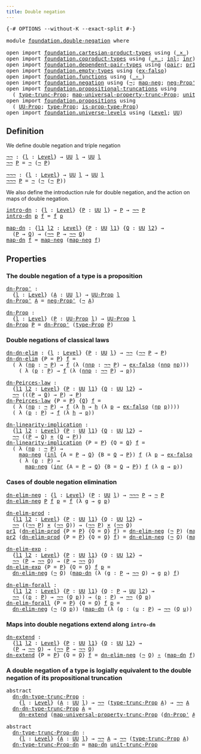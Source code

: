 ```yaml
---
title: Double negation
---
```


<pre class="Agda"><a id="41" class="Symbol">{-#</a> <a id="45" class="Keyword">OPTIONS</a> <a id="53" class="Pragma">--without-K</a> <a id="65" class="Pragma">--exact-split</a> <a id="79" class="Symbol">#-}</a>

<a id="84" class="Keyword">module</a> <a id="91" href="foundation.double-negation.html" class="Module">foundation.double-negation</a> <a id="118" class="Keyword">where</a>

<a id="125" class="Keyword">open</a> <a id="130" class="Keyword">import</a> <a id="137" href="foundation.cartesian-product-types.html" class="Module">foundation.cartesian-product-types</a> <a id="172" class="Keyword">using</a> <a id="178" class="Symbol">(</a><a id="179" href="foundation-core.cartesian-product-types.html#590" class="Function Operator">_×_</a><a id="182" class="Symbol">)</a>
<a id="184" class="Keyword">open</a> <a id="189" class="Keyword">import</a> <a id="196" href="foundation.coproduct-types.html" class="Module">foundation.coproduct-types</a> <a id="223" class="Keyword">using</a> <a id="229" class="Symbol">(</a><a id="230" href="foundation.coproduct-types.html#1182" class="Datatype Operator">_+_</a><a id="233" class="Symbol">;</a> <a id="235" href="foundation.coproduct-types.html#1250" class="InductiveConstructor">inl</a><a id="238" class="Symbol">;</a> <a id="240" href="foundation.coproduct-types.html#1268" class="InductiveConstructor">inr</a><a id="243" class="Symbol">)</a>
<a id="245" class="Keyword">open</a> <a id="250" class="Keyword">import</a> <a id="257" href="foundation.dependent-pair-types.html" class="Module">foundation.dependent-pair-types</a> <a id="289" class="Keyword">using</a> <a id="295" class="Symbol">(</a><a id="296" href="foundation-core.dependent-pair-types.html#588" class="InductiveConstructor">pair</a><a id="300" class="Symbol">;</a> <a id="302" href="foundation-core.dependent-pair-types.html#605" class="Field">pr1</a><a id="305" class="Symbol">;</a> <a id="307" href="foundation-core.dependent-pair-types.html#617" class="Field">pr2</a><a id="310" class="Symbol">)</a>
<a id="312" class="Keyword">open</a> <a id="317" class="Keyword">import</a> <a id="324" href="foundation.empty-types.html" class="Module">foundation.empty-types</a> <a id="347" class="Keyword">using</a> <a id="353" class="Symbol">(</a><a id="354" href="foundation-core.empty-types.html#1160" class="Function">ex-falso</a><a id="362" class="Symbol">)</a>
<a id="364" class="Keyword">open</a> <a id="369" class="Keyword">import</a> <a id="376" href="foundation.functions.html" class="Module">foundation.functions</a> <a id="397" class="Keyword">using</a> <a id="403" class="Symbol">(</a><a id="404" href="foundation-core.functions.html#420" class="Function Operator">_∘_</a><a id="407" class="Symbol">)</a>
<a id="409" class="Keyword">open</a> <a id="414" class="Keyword">import</a> <a id="421" href="foundation.negation.html" class="Module">foundation.negation</a> <a id="441" class="Keyword">using</a> <a id="447" class="Symbol">(</a><a id="448" href="foundation-core.negation.html#465" class="Function">¬</a><a id="449" class="Symbol">;</a> <a id="451" href="foundation-core.negation.html#512" class="Function">map-neg</a><a id="458" class="Symbol">;</a> <a id="460" href="foundation.negation.html#1067" class="Function">neg-Prop&#39;</a><a id="469" class="Symbol">)</a>
<a id="471" class="Keyword">open</a> <a id="476" class="Keyword">import</a> <a id="483" href="foundation.propositional-truncations.html" class="Module">foundation.propositional-truncations</a> <a id="520" class="Keyword">using</a>
  <a id="528" class="Symbol">(</a> <a id="530" href="foundation.propositional-truncations.html#2048" class="Function">type-trunc-Prop</a><a id="545" class="Symbol">;</a> <a id="547" href="foundation.propositional-truncations.html#5252" class="Function">map-universal-property-trunc-Prop</a><a id="580" class="Symbol">;</a> <a id="582" href="foundation.propositional-truncations.html#2132" class="Function">unit-trunc-Prop</a><a id="597" class="Symbol">)</a>
<a id="599" class="Keyword">open</a> <a id="604" class="Keyword">import</a> <a id="611" href="foundation.propositions.html" class="Module">foundation.propositions</a> <a id="635" class="Keyword">using</a>
  <a id="643" class="Symbol">(</a> <a id="645" href="foundation-core.propositions.html#1393" class="Function">UU-Prop</a><a id="652" class="Symbol">;</a> <a id="654" href="foundation-core.propositions.html#1495" class="Function">type-Prop</a><a id="663" class="Symbol">;</a> <a id="665" href="foundation-core.propositions.html#1562" class="Function">is-prop-type-Prop</a><a id="682" class="Symbol">)</a>
<a id="684" class="Keyword">open</a> <a id="689" class="Keyword">import</a> <a id="696" href="foundation.universe-levels.html" class="Module">foundation.universe-levels</a> <a id="723" class="Keyword">using</a> <a id="729" class="Symbol">(</a><a id="730" href="Agda.Primitive.html#597" class="Postulate">Level</a><a id="735" class="Symbol">;</a> <a id="737" href="foundation-core.universe-levels.html#235" class="Primitive">UU</a><a id="739" class="Symbol">)</a>
</pre>
## Definition

We define double negation and triple negation

<pre class="Agda"><a id="¬¬"></a><a id="816" href="foundation.double-negation.html#816" class="Function">¬¬</a> <a id="819" class="Symbol">:</a> <a id="821" class="Symbol">{</a><a id="822" href="foundation.double-negation.html#822" class="Bound">l</a> <a id="824" class="Symbol">:</a> <a id="826" href="Agda.Primitive.html#597" class="Postulate">Level</a><a id="831" class="Symbol">}</a> <a id="833" class="Symbol">→</a> <a id="835" href="foundation-core.universe-levels.html#235" class="Primitive">UU</a> <a id="838" href="foundation.double-negation.html#822" class="Bound">l</a> <a id="840" class="Symbol">→</a> <a id="842" href="foundation-core.universe-levels.html#235" class="Primitive">UU</a> <a id="845" href="foundation.double-negation.html#822" class="Bound">l</a>
<a id="847" href="foundation.double-negation.html#816" class="Function">¬¬</a> <a id="850" href="foundation.double-negation.html#850" class="Bound">P</a> <a id="852" class="Symbol">=</a> <a id="854" href="foundation-core.negation.html#465" class="Function">¬</a> <a id="856" class="Symbol">(</a><a id="857" href="foundation-core.negation.html#465" class="Function">¬</a> <a id="859" href="foundation.double-negation.html#850" class="Bound">P</a><a id="860" class="Symbol">)</a>

<a id="¬¬¬"></a><a id="863" href="foundation.double-negation.html#863" class="Function">¬¬¬</a> <a id="867" class="Symbol">:</a> <a id="869" class="Symbol">{</a><a id="870" href="foundation.double-negation.html#870" class="Bound">l</a> <a id="872" class="Symbol">:</a> <a id="874" href="Agda.Primitive.html#597" class="Postulate">Level</a><a id="879" class="Symbol">}</a> <a id="881" class="Symbol">→</a> <a id="883" href="foundation-core.universe-levels.html#235" class="Primitive">UU</a> <a id="886" href="foundation.double-negation.html#870" class="Bound">l</a> <a id="888" class="Symbol">→</a> <a id="890" href="foundation-core.universe-levels.html#235" class="Primitive">UU</a> <a id="893" href="foundation.double-negation.html#870" class="Bound">l</a>
<a id="895" href="foundation.double-negation.html#863" class="Function">¬¬¬</a> <a id="899" href="foundation.double-negation.html#899" class="Bound">P</a> <a id="901" class="Symbol">=</a> <a id="903" href="foundation-core.negation.html#465" class="Function">¬</a> <a id="905" class="Symbol">(</a><a id="906" href="foundation-core.negation.html#465" class="Function">¬</a> <a id="908" class="Symbol">(</a><a id="909" href="foundation-core.negation.html#465" class="Function">¬</a> <a id="911" href="foundation.double-negation.html#899" class="Bound">P</a><a id="912" class="Symbol">))</a>
</pre>
We also define the introduction rule for double negation, and the action on maps of double negation.

<pre class="Agda"><a id="intro-dn"></a><a id="1030" href="foundation.double-negation.html#1030" class="Function">intro-dn</a> <a id="1039" class="Symbol">:</a> <a id="1041" class="Symbol">{</a><a id="1042" href="foundation.double-negation.html#1042" class="Bound">l</a> <a id="1044" class="Symbol">:</a> <a id="1046" href="Agda.Primitive.html#597" class="Postulate">Level</a><a id="1051" class="Symbol">}</a> <a id="1053" class="Symbol">{</a><a id="1054" href="foundation.double-negation.html#1054" class="Bound">P</a> <a id="1056" class="Symbol">:</a> <a id="1058" href="foundation-core.universe-levels.html#235" class="Primitive">UU</a> <a id="1061" href="foundation.double-negation.html#1042" class="Bound">l</a><a id="1062" class="Symbol">}</a> <a id="1064" class="Symbol">→</a> <a id="1066" href="foundation.double-negation.html#1054" class="Bound">P</a> <a id="1068" class="Symbol">→</a> <a id="1070" href="foundation.double-negation.html#816" class="Function">¬¬</a> <a id="1073" href="foundation.double-negation.html#1054" class="Bound">P</a>
<a id="1075" href="foundation.double-negation.html#1030" class="Function">intro-dn</a> <a id="1084" href="foundation.double-negation.html#1084" class="Bound">p</a> <a id="1086" href="foundation.double-negation.html#1086" class="Bound">f</a> <a id="1088" class="Symbol">=</a> <a id="1090" href="foundation.double-negation.html#1086" class="Bound">f</a> <a id="1092" href="foundation.double-negation.html#1084" class="Bound">p</a>

<a id="map-dn"></a><a id="1095" href="foundation.double-negation.html#1095" class="Function">map-dn</a> <a id="1102" class="Symbol">:</a> <a id="1104" class="Symbol">{</a><a id="1105" href="foundation.double-negation.html#1105" class="Bound">l1</a> <a id="1108" href="foundation.double-negation.html#1108" class="Bound">l2</a> <a id="1111" class="Symbol">:</a> <a id="1113" href="Agda.Primitive.html#597" class="Postulate">Level</a><a id="1118" class="Symbol">}</a> <a id="1120" class="Symbol">{</a><a id="1121" href="foundation.double-negation.html#1121" class="Bound">P</a> <a id="1123" class="Symbol">:</a> <a id="1125" href="foundation-core.universe-levels.html#235" class="Primitive">UU</a> <a id="1128" href="foundation.double-negation.html#1105" class="Bound">l1</a><a id="1130" class="Symbol">}</a> <a id="1132" class="Symbol">{</a><a id="1133" href="foundation.double-negation.html#1133" class="Bound">Q</a> <a id="1135" class="Symbol">:</a> <a id="1137" href="foundation-core.universe-levels.html#235" class="Primitive">UU</a> <a id="1140" href="foundation.double-negation.html#1108" class="Bound">l2</a><a id="1142" class="Symbol">}</a> <a id="1144" class="Symbol">→</a>
  <a id="1148" class="Symbol">(</a><a id="1149" href="foundation.double-negation.html#1121" class="Bound">P</a> <a id="1151" class="Symbol">→</a> <a id="1153" href="foundation.double-negation.html#1133" class="Bound">Q</a><a id="1154" class="Symbol">)</a> <a id="1156" class="Symbol">→</a> <a id="1158" class="Symbol">(</a><a id="1159" href="foundation.double-negation.html#816" class="Function">¬¬</a> <a id="1162" href="foundation.double-negation.html#1121" class="Bound">P</a> <a id="1164" class="Symbol">→</a> <a id="1166" href="foundation.double-negation.html#816" class="Function">¬¬</a> <a id="1169" href="foundation.double-negation.html#1133" class="Bound">Q</a><a id="1170" class="Symbol">)</a>
<a id="1172" href="foundation.double-negation.html#1095" class="Function">map-dn</a> <a id="1179" href="foundation.double-negation.html#1179" class="Bound">f</a> <a id="1181" class="Symbol">=</a> <a id="1183" href="foundation-core.negation.html#512" class="Function">map-neg</a> <a id="1191" class="Symbol">(</a><a id="1192" href="foundation-core.negation.html#512" class="Function">map-neg</a> <a id="1200" href="foundation.double-negation.html#1179" class="Bound">f</a><a id="1201" class="Symbol">)</a>
</pre>
## Properties

### The double negation of a type is a proposition

<pre class="Agda"><a id="dn-Prop&#39;"></a><a id="1283" href="foundation.double-negation.html#1283" class="Function">dn-Prop&#39;</a> <a id="1292" class="Symbol">:</a>
  <a id="1296" class="Symbol">{</a><a id="1297" href="foundation.double-negation.html#1297" class="Bound">l</a> <a id="1299" class="Symbol">:</a> <a id="1301" href="Agda.Primitive.html#597" class="Postulate">Level</a><a id="1306" class="Symbol">}</a> <a id="1308" class="Symbol">(</a><a id="1309" href="foundation.double-negation.html#1309" class="Bound">A</a> <a id="1311" class="Symbol">:</a> <a id="1313" href="foundation-core.universe-levels.html#235" class="Primitive">UU</a> <a id="1316" href="foundation.double-negation.html#1297" class="Bound">l</a><a id="1317" class="Symbol">)</a> <a id="1319" class="Symbol">→</a> <a id="1321" href="foundation-core.propositions.html#1393" class="Function">UU-Prop</a> <a id="1329" href="foundation.double-negation.html#1297" class="Bound">l</a>
<a id="1331" href="foundation.double-negation.html#1283" class="Function">dn-Prop&#39;</a> <a id="1340" href="foundation.double-negation.html#1340" class="Bound">A</a> <a id="1342" class="Symbol">=</a> <a id="1344" href="foundation.negation.html#1067" class="Function">neg-Prop&#39;</a> <a id="1354" class="Symbol">(</a><a id="1355" href="foundation-core.negation.html#465" class="Function">¬</a> <a id="1357" href="foundation.double-negation.html#1340" class="Bound">A</a><a id="1358" class="Symbol">)</a>

<a id="dn-Prop"></a><a id="1361" href="foundation.double-negation.html#1361" class="Function">dn-Prop</a> <a id="1369" class="Symbol">:</a>
  <a id="1373" class="Symbol">{</a><a id="1374" href="foundation.double-negation.html#1374" class="Bound">l</a> <a id="1376" class="Symbol">:</a> <a id="1378" href="Agda.Primitive.html#597" class="Postulate">Level</a><a id="1383" class="Symbol">}</a> <a id="1385" class="Symbol">(</a><a id="1386" href="foundation.double-negation.html#1386" class="Bound">P</a> <a id="1388" class="Symbol">:</a> <a id="1390" href="foundation-core.propositions.html#1393" class="Function">UU-Prop</a> <a id="1398" href="foundation.double-negation.html#1374" class="Bound">l</a><a id="1399" class="Symbol">)</a> <a id="1401" class="Symbol">→</a> <a id="1403" href="foundation-core.propositions.html#1393" class="Function">UU-Prop</a> <a id="1411" href="foundation.double-negation.html#1374" class="Bound">l</a>
<a id="1413" href="foundation.double-negation.html#1361" class="Function">dn-Prop</a> <a id="1421" href="foundation.double-negation.html#1421" class="Bound">P</a> <a id="1423" class="Symbol">=</a> <a id="1425" href="foundation.double-negation.html#1283" class="Function">dn-Prop&#39;</a> <a id="1434" class="Symbol">(</a><a id="1435" href="foundation-core.propositions.html#1495" class="Function">type-Prop</a> <a id="1445" href="foundation.double-negation.html#1421" class="Bound">P</a><a id="1446" class="Symbol">)</a>
</pre>
### Double negations of classical laws

<pre class="Agda"><a id="dn-dn-elim"></a><a id="1501" href="foundation.double-negation.html#1501" class="Function">dn-dn-elim</a> <a id="1512" class="Symbol">:</a> <a id="1514" class="Symbol">{</a><a id="1515" href="foundation.double-negation.html#1515" class="Bound">l</a> <a id="1517" class="Symbol">:</a> <a id="1519" href="Agda.Primitive.html#597" class="Postulate">Level</a><a id="1524" class="Symbol">}</a> <a id="1526" class="Symbol">{</a><a id="1527" href="foundation.double-negation.html#1527" class="Bound">P</a> <a id="1529" class="Symbol">:</a> <a id="1531" href="foundation-core.universe-levels.html#235" class="Primitive">UU</a> <a id="1534" href="foundation.double-negation.html#1515" class="Bound">l</a><a id="1535" class="Symbol">}</a> <a id="1537" class="Symbol">→</a> <a id="1539" href="foundation.double-negation.html#816" class="Function">¬¬</a> <a id="1542" class="Symbol">(</a><a id="1543" href="foundation.double-negation.html#816" class="Function">¬¬</a> <a id="1546" href="foundation.double-negation.html#1527" class="Bound">P</a> <a id="1548" class="Symbol">→</a> <a id="1550" href="foundation.double-negation.html#1527" class="Bound">P</a><a id="1551" class="Symbol">)</a>
<a id="1553" href="foundation.double-negation.html#1501" class="Function">dn-dn-elim</a> <a id="1564" class="Symbol">{</a><a id="1565" class="Argument">P</a> <a id="1567" class="Symbol">=</a> <a id="1569" href="foundation.double-negation.html#1569" class="Bound">P</a><a id="1570" class="Symbol">}</a> <a id="1572" href="foundation.double-negation.html#1572" class="Bound">f</a> <a id="1574" class="Symbol">=</a>
  <a id="1578" class="Symbol">(</a> <a id="1580" class="Symbol">λ</a> <a id="1582" class="Symbol">(</a><a id="1583" href="foundation.double-negation.html#1583" class="Bound">np</a> <a id="1586" class="Symbol">:</a> <a id="1588" href="foundation-core.negation.html#465" class="Function">¬</a> <a id="1590" href="foundation.double-negation.html#1569" class="Bound">P</a><a id="1591" class="Symbol">)</a> <a id="1593" class="Symbol">→</a> <a id="1595" href="foundation.double-negation.html#1572" class="Bound">f</a> <a id="1597" class="Symbol">(λ</a> <a id="1600" class="Symbol">(</a><a id="1601" href="foundation.double-negation.html#1601" class="Bound">nnp</a> <a id="1605" class="Symbol">:</a> <a id="1607" href="foundation.double-negation.html#816" class="Function">¬¬</a> <a id="1610" href="foundation.double-negation.html#1569" class="Bound">P</a><a id="1611" class="Symbol">)</a> <a id="1613" class="Symbol">→</a> <a id="1615" href="foundation-core.empty-types.html#1160" class="Function">ex-falso</a> <a id="1624" class="Symbol">(</a><a id="1625" href="foundation.double-negation.html#1601" class="Bound">nnp</a> <a id="1629" href="foundation.double-negation.html#1583" class="Bound">np</a><a id="1631" class="Symbol">)))</a>
    <a id="1639" class="Symbol">(</a> <a id="1641" class="Symbol">λ</a> <a id="1643" class="Symbol">(</a><a id="1644" href="foundation.double-negation.html#1644" class="Bound">p</a> <a id="1646" class="Symbol">:</a> <a id="1648" href="foundation.double-negation.html#1569" class="Bound">P</a><a id="1649" class="Symbol">)</a> <a id="1651" class="Symbol">→</a> <a id="1653" href="foundation.double-negation.html#1572" class="Bound">f</a> <a id="1655" class="Symbol">(λ</a> <a id="1658" class="Symbol">(</a><a id="1659" href="foundation.double-negation.html#1659" class="Bound">nnp</a> <a id="1663" class="Symbol">:</a> <a id="1665" href="foundation.double-negation.html#816" class="Function">¬¬</a> <a id="1668" href="foundation.double-negation.html#1569" class="Bound">P</a><a id="1669" class="Symbol">)</a> <a id="1671" class="Symbol">→</a> <a id="1673" href="foundation.double-negation.html#1644" class="Bound">p</a><a id="1674" class="Symbol">))</a>

<a id="dn-Peirces-law"></a><a id="1678" href="foundation.double-negation.html#1678" class="Function">dn-Peirces-law</a> <a id="1693" class="Symbol">:</a>
  <a id="1697" class="Symbol">{</a><a id="1698" href="foundation.double-negation.html#1698" class="Bound">l1</a> <a id="1701" href="foundation.double-negation.html#1701" class="Bound">l2</a> <a id="1704" class="Symbol">:</a> <a id="1706" href="Agda.Primitive.html#597" class="Postulate">Level</a><a id="1711" class="Symbol">}</a> <a id="1713" class="Symbol">{</a><a id="1714" href="foundation.double-negation.html#1714" class="Bound">P</a> <a id="1716" class="Symbol">:</a> <a id="1718" href="foundation-core.universe-levels.html#235" class="Primitive">UU</a> <a id="1721" href="foundation.double-negation.html#1698" class="Bound">l1</a><a id="1723" class="Symbol">}</a> <a id="1725" class="Symbol">{</a><a id="1726" href="foundation.double-negation.html#1726" class="Bound">Q</a> <a id="1728" class="Symbol">:</a> <a id="1730" href="foundation-core.universe-levels.html#235" class="Primitive">UU</a> <a id="1733" href="foundation.double-negation.html#1701" class="Bound">l2</a><a id="1735" class="Symbol">}</a> <a id="1737" class="Symbol">→</a>
  <a id="1741" href="foundation.double-negation.html#816" class="Function">¬¬</a> <a id="1744" class="Symbol">(((</a><a id="1747" href="foundation.double-negation.html#1714" class="Bound">P</a> <a id="1749" class="Symbol">→</a> <a id="1751" href="foundation.double-negation.html#1726" class="Bound">Q</a><a id="1752" class="Symbol">)</a> <a id="1754" class="Symbol">→</a> <a id="1756" href="foundation.double-negation.html#1714" class="Bound">P</a><a id="1757" class="Symbol">)</a> <a id="1759" class="Symbol">→</a> <a id="1761" href="foundation.double-negation.html#1714" class="Bound">P</a><a id="1762" class="Symbol">)</a>
<a id="1764" href="foundation.double-negation.html#1678" class="Function">dn-Peirces-law</a> <a id="1779" class="Symbol">{</a><a id="1780" class="Argument">P</a> <a id="1782" class="Symbol">=</a> <a id="1784" href="foundation.double-negation.html#1784" class="Bound">P</a><a id="1785" class="Symbol">}</a> <a id="1787" class="Symbol">{</a><a id="1788" href="foundation.double-negation.html#1788" class="Bound">Q</a><a id="1789" class="Symbol">}</a> <a id="1791" href="foundation.double-negation.html#1791" class="Bound">f</a> <a id="1793" class="Symbol">=</a>
  <a id="1797" class="Symbol">(</a> <a id="1799" class="Symbol">λ</a> <a id="1801" class="Symbol">(</a><a id="1802" href="foundation.double-negation.html#1802" class="Bound">np</a> <a id="1805" class="Symbol">:</a> <a id="1807" href="foundation-core.negation.html#465" class="Function">¬</a> <a id="1809" href="foundation.double-negation.html#1784" class="Bound">P</a><a id="1810" class="Symbol">)</a> <a id="1812" class="Symbol">→</a> <a id="1814" href="foundation.double-negation.html#1791" class="Bound">f</a> <a id="1816" class="Symbol">(λ</a> <a id="1819" href="foundation.double-negation.html#1819" class="Bound">h</a> <a id="1821" class="Symbol">→</a> <a id="1823" href="foundation.double-negation.html#1819" class="Bound">h</a> <a id="1825" class="Symbol">(λ</a> <a id="1828" href="foundation.double-negation.html#1828" class="Bound">p</a> <a id="1830" class="Symbol">→</a> <a id="1832" href="foundation-core.empty-types.html#1160" class="Function">ex-falso</a> <a id="1841" class="Symbol">(</a><a id="1842" href="foundation.double-negation.html#1802" class="Bound">np</a> <a id="1845" href="foundation.double-negation.html#1828" class="Bound">p</a><a id="1846" class="Symbol">))))</a>
  <a id="1853" class="Symbol">(</a> <a id="1855" class="Symbol">λ</a> <a id="1857" class="Symbol">(</a><a id="1858" href="foundation.double-negation.html#1858" class="Bound">p</a> <a id="1860" class="Symbol">:</a> <a id="1862" href="foundation.double-negation.html#1784" class="Bound">P</a><a id="1863" class="Symbol">)</a> <a id="1865" class="Symbol">→</a> <a id="1867" href="foundation.double-negation.html#1791" class="Bound">f</a> <a id="1869" class="Symbol">(λ</a> <a id="1872" href="foundation.double-negation.html#1872" class="Bound">h</a> <a id="1874" class="Symbol">→</a> <a id="1876" href="foundation.double-negation.html#1858" class="Bound">p</a><a id="1877" class="Symbol">))</a>

<a id="dn-linearity-implication"></a><a id="1881" href="foundation.double-negation.html#1881" class="Function">dn-linearity-implication</a> <a id="1906" class="Symbol">:</a>
  <a id="1910" class="Symbol">{</a><a id="1911" href="foundation.double-negation.html#1911" class="Bound">l1</a> <a id="1914" href="foundation.double-negation.html#1914" class="Bound">l2</a> <a id="1917" class="Symbol">:</a> <a id="1919" href="Agda.Primitive.html#597" class="Postulate">Level</a><a id="1924" class="Symbol">}</a> <a id="1926" class="Symbol">{</a><a id="1927" href="foundation.double-negation.html#1927" class="Bound">P</a> <a id="1929" class="Symbol">:</a> <a id="1931" href="foundation-core.universe-levels.html#235" class="Primitive">UU</a> <a id="1934" href="foundation.double-negation.html#1911" class="Bound">l1</a><a id="1936" class="Symbol">}</a> <a id="1938" class="Symbol">{</a><a id="1939" href="foundation.double-negation.html#1939" class="Bound">Q</a> <a id="1941" class="Symbol">:</a> <a id="1943" href="foundation-core.universe-levels.html#235" class="Primitive">UU</a> <a id="1946" href="foundation.double-negation.html#1914" class="Bound">l2</a><a id="1948" class="Symbol">}</a> <a id="1950" class="Symbol">→</a>
  <a id="1954" href="foundation.double-negation.html#816" class="Function">¬¬</a> <a id="1957" class="Symbol">((</a><a id="1959" href="foundation.double-negation.html#1927" class="Bound">P</a> <a id="1961" class="Symbol">→</a> <a id="1963" href="foundation.double-negation.html#1939" class="Bound">Q</a><a id="1964" class="Symbol">)</a> <a id="1966" href="foundation.coproduct-types.html#1182" class="Datatype Operator">+</a> <a id="1968" class="Symbol">(</a><a id="1969" href="foundation.double-negation.html#1939" class="Bound">Q</a> <a id="1971" class="Symbol">→</a> <a id="1973" href="foundation.double-negation.html#1927" class="Bound">P</a><a id="1974" class="Symbol">))</a>
<a id="1977" href="foundation.double-negation.html#1881" class="Function">dn-linearity-implication</a> <a id="2002" class="Symbol">{</a><a id="2003" class="Argument">P</a> <a id="2005" class="Symbol">=</a> <a id="2007" href="foundation.double-negation.html#2007" class="Bound">P</a><a id="2008" class="Symbol">}</a> <a id="2010" class="Symbol">{</a><a id="2011" class="Argument">Q</a> <a id="2013" class="Symbol">=</a> <a id="2015" href="foundation.double-negation.html#2015" class="Bound">Q</a><a id="2016" class="Symbol">}</a> <a id="2018" href="foundation.double-negation.html#2018" class="Bound">f</a> <a id="2020" class="Symbol">=</a>
  <a id="2024" class="Symbol">(</a> <a id="2026" class="Symbol">λ</a> <a id="2028" class="Symbol">(</a><a id="2029" href="foundation.double-negation.html#2029" class="Bound">np</a> <a id="2032" class="Symbol">:</a> <a id="2034" href="foundation-core.negation.html#465" class="Function">¬</a> <a id="2036" href="foundation.double-negation.html#2007" class="Bound">P</a><a id="2037" class="Symbol">)</a> <a id="2039" class="Symbol">→</a>
    <a id="2045" href="foundation-core.negation.html#512" class="Function">map-neg</a> <a id="2053" class="Symbol">(</a><a id="2054" href="foundation.coproduct-types.html#1250" class="InductiveConstructor">inl</a> <a id="2058" class="Symbol">{</a><a id="2059" class="Argument">A</a> <a id="2061" class="Symbol">=</a> <a id="2063" href="foundation.double-negation.html#2007" class="Bound">P</a> <a id="2065" class="Symbol">→</a> <a id="2067" href="foundation.double-negation.html#2015" class="Bound">Q</a><a id="2068" class="Symbol">}</a> <a id="2070" class="Symbol">{</a><a id="2071" class="Argument">B</a> <a id="2073" class="Symbol">=</a> <a id="2075" href="foundation.double-negation.html#2015" class="Bound">Q</a> <a id="2077" class="Symbol">→</a> <a id="2079" href="foundation.double-negation.html#2007" class="Bound">P</a><a id="2080" class="Symbol">})</a> <a id="2083" href="foundation.double-negation.html#2018" class="Bound">f</a> <a id="2085" class="Symbol">(λ</a> <a id="2088" href="foundation.double-negation.html#2088" class="Bound">p</a> <a id="2090" class="Symbol">→</a> <a id="2092" href="foundation-core.empty-types.html#1160" class="Function">ex-falso</a> <a id="2101" class="Symbol">(</a><a id="2102" href="foundation.double-negation.html#2029" class="Bound">np</a> <a id="2105" href="foundation.double-negation.html#2088" class="Bound">p</a><a id="2106" class="Symbol">)))</a>
    <a id="2114" class="Symbol">(</a> <a id="2116" class="Symbol">λ</a> <a id="2118" class="Symbol">(</a><a id="2119" href="foundation.double-negation.html#2119" class="Bound">p</a> <a id="2121" class="Symbol">:</a> <a id="2123" href="foundation.double-negation.html#2007" class="Bound">P</a><a id="2124" class="Symbol">)</a> <a id="2126" class="Symbol">→</a>
      <a id="2134" href="foundation-core.negation.html#512" class="Function">map-neg</a> <a id="2142" class="Symbol">(</a><a id="2143" href="foundation.coproduct-types.html#1268" class="InductiveConstructor">inr</a> <a id="2147" class="Symbol">{</a><a id="2148" class="Argument">A</a> <a id="2150" class="Symbol">=</a> <a id="2152" href="foundation.double-negation.html#2007" class="Bound">P</a> <a id="2154" class="Symbol">→</a> <a id="2156" href="foundation.double-negation.html#2015" class="Bound">Q</a><a id="2157" class="Symbol">}</a> <a id="2159" class="Symbol">{</a><a id="2160" class="Argument">B</a> <a id="2162" class="Symbol">=</a> <a id="2164" href="foundation.double-negation.html#2015" class="Bound">Q</a> <a id="2166" class="Symbol">→</a> <a id="2168" href="foundation.double-negation.html#2007" class="Bound">P</a><a id="2169" class="Symbol">})</a> <a id="2172" href="foundation.double-negation.html#2018" class="Bound">f</a> <a id="2174" class="Symbol">(λ</a> <a id="2177" href="foundation.double-negation.html#2177" class="Bound">q</a> <a id="2179" class="Symbol">→</a> <a id="2181" href="foundation.double-negation.html#2119" class="Bound">p</a><a id="2182" class="Symbol">))</a>
</pre>
### Cases of double negation elimination

<pre class="Agda"><a id="dn-elim-neg"></a><a id="2240" href="foundation.double-negation.html#2240" class="Function">dn-elim-neg</a> <a id="2252" class="Symbol">:</a> <a id="2254" class="Symbol">{</a><a id="2255" href="foundation.double-negation.html#2255" class="Bound">l</a> <a id="2257" class="Symbol">:</a> <a id="2259" href="Agda.Primitive.html#597" class="Postulate">Level</a><a id="2264" class="Symbol">}</a> <a id="2266" class="Symbol">(</a><a id="2267" href="foundation.double-negation.html#2267" class="Bound">P</a> <a id="2269" class="Symbol">:</a> <a id="2271" href="foundation-core.universe-levels.html#235" class="Primitive">UU</a> <a id="2274" href="foundation.double-negation.html#2255" class="Bound">l</a><a id="2275" class="Symbol">)</a> <a id="2277" class="Symbol">→</a> <a id="2279" href="foundation.double-negation.html#863" class="Function">¬¬¬</a> <a id="2283" href="foundation.double-negation.html#2267" class="Bound">P</a> <a id="2285" class="Symbol">→</a> <a id="2287" href="foundation-core.negation.html#465" class="Function">¬</a> <a id="2289" href="foundation.double-negation.html#2267" class="Bound">P</a>
<a id="2291" href="foundation.double-negation.html#2240" class="Function">dn-elim-neg</a> <a id="2303" href="foundation.double-negation.html#2303" class="Bound">P</a> <a id="2305" href="foundation.double-negation.html#2305" class="Bound">f</a> <a id="2307" href="foundation.double-negation.html#2307" class="Bound">p</a> <a id="2309" class="Symbol">=</a> <a id="2311" href="foundation.double-negation.html#2305" class="Bound">f</a> <a id="2313" class="Symbol">(λ</a> <a id="2316" href="foundation.double-negation.html#2316" class="Bound">g</a> <a id="2318" class="Symbol">→</a> <a id="2320" href="foundation.double-negation.html#2316" class="Bound">g</a> <a id="2322" href="foundation.double-negation.html#2307" class="Bound">p</a><a id="2323" class="Symbol">)</a>

<a id="dn-elim-prod"></a><a id="2326" href="foundation.double-negation.html#2326" class="Function">dn-elim-prod</a> <a id="2339" class="Symbol">:</a>
  <a id="2343" class="Symbol">{</a><a id="2344" href="foundation.double-negation.html#2344" class="Bound">l1</a> <a id="2347" href="foundation.double-negation.html#2347" class="Bound">l2</a> <a id="2350" class="Symbol">:</a> <a id="2352" href="Agda.Primitive.html#597" class="Postulate">Level</a><a id="2357" class="Symbol">}</a> <a id="2359" class="Symbol">{</a><a id="2360" href="foundation.double-negation.html#2360" class="Bound">P</a> <a id="2362" class="Symbol">:</a> <a id="2364" href="foundation-core.universe-levels.html#235" class="Primitive">UU</a> <a id="2367" href="foundation.double-negation.html#2344" class="Bound">l1</a><a id="2369" class="Symbol">}</a> <a id="2371" class="Symbol">{</a><a id="2372" href="foundation.double-negation.html#2372" class="Bound">Q</a> <a id="2374" class="Symbol">:</a> <a id="2376" href="foundation-core.universe-levels.html#235" class="Primitive">UU</a> <a id="2379" href="foundation.double-negation.html#2347" class="Bound">l2</a><a id="2381" class="Symbol">}</a> <a id="2383" class="Symbol">→</a>
  <a id="2387" href="foundation.double-negation.html#816" class="Function">¬¬</a> <a id="2390" class="Symbol">((</a><a id="2392" href="foundation.double-negation.html#816" class="Function">¬¬</a> <a id="2395" href="foundation.double-negation.html#2360" class="Bound">P</a><a id="2396" class="Symbol">)</a> <a id="2398" href="foundation-core.cartesian-product-types.html#590" class="Function Operator">×</a> <a id="2400" class="Symbol">(</a><a id="2401" href="foundation.double-negation.html#816" class="Function">¬¬</a> <a id="2404" href="foundation.double-negation.html#2372" class="Bound">Q</a><a id="2405" class="Symbol">))</a> <a id="2408" class="Symbol">→</a> <a id="2410" class="Symbol">(</a><a id="2411" href="foundation.double-negation.html#816" class="Function">¬¬</a> <a id="2414" href="foundation.double-negation.html#2360" class="Bound">P</a><a id="2415" class="Symbol">)</a> <a id="2417" href="foundation-core.cartesian-product-types.html#590" class="Function Operator">×</a> <a id="2419" class="Symbol">(</a><a id="2420" href="foundation.double-negation.html#816" class="Function">¬¬</a> <a id="2423" href="foundation.double-negation.html#2372" class="Bound">Q</a><a id="2424" class="Symbol">)</a>
<a id="2426" href="foundation-core.dependent-pair-types.html#605" class="Field">pr1</a> <a id="2430" class="Symbol">(</a><a id="2431" href="foundation.double-negation.html#2326" class="Function">dn-elim-prod</a> <a id="2444" class="Symbol">{</a><a id="2445" class="Argument">P</a> <a id="2447" class="Symbol">=</a> <a id="2449" href="foundation.double-negation.html#2449" class="Bound">P</a><a id="2450" class="Symbol">}</a> <a id="2452" class="Symbol">{</a><a id="2453" class="Argument">Q</a> <a id="2455" class="Symbol">=</a> <a id="2457" href="foundation.double-negation.html#2457" class="Bound">Q</a><a id="2458" class="Symbol">}</a> <a id="2460" href="foundation.double-negation.html#2460" class="Bound">f</a><a id="2461" class="Symbol">)</a> <a id="2463" class="Symbol">=</a> <a id="2465" href="foundation.double-negation.html#2240" class="Function">dn-elim-neg</a> <a id="2477" class="Symbol">(</a><a id="2478" href="foundation-core.negation.html#465" class="Function">¬</a> <a id="2480" href="foundation.double-negation.html#2449" class="Bound">P</a><a id="2481" class="Symbol">)</a> <a id="2483" class="Symbol">(</a><a id="2484" href="foundation.double-negation.html#1095" class="Function">map-dn</a> <a id="2491" href="foundation-core.dependent-pair-types.html#605" class="Field">pr1</a> <a id="2495" href="foundation.double-negation.html#2460" class="Bound">f</a><a id="2496" class="Symbol">)</a>
<a id="2498" href="foundation-core.dependent-pair-types.html#617" class="Field">pr2</a> <a id="2502" class="Symbol">(</a><a id="2503" href="foundation.double-negation.html#2326" class="Function">dn-elim-prod</a> <a id="2516" class="Symbol">{</a><a id="2517" class="Argument">P</a> <a id="2519" class="Symbol">=</a> <a id="2521" href="foundation.double-negation.html#2521" class="Bound">P</a><a id="2522" class="Symbol">}</a> <a id="2524" class="Symbol">{</a><a id="2525" class="Argument">Q</a> <a id="2527" class="Symbol">=</a> <a id="2529" href="foundation.double-negation.html#2529" class="Bound">Q</a><a id="2530" class="Symbol">}</a> <a id="2532" href="foundation.double-negation.html#2532" class="Bound">f</a><a id="2533" class="Symbol">)</a> <a id="2535" class="Symbol">=</a> <a id="2537" href="foundation.double-negation.html#2240" class="Function">dn-elim-neg</a> <a id="2549" class="Symbol">(</a><a id="2550" href="foundation-core.negation.html#465" class="Function">¬</a> <a id="2552" href="foundation.double-negation.html#2529" class="Bound">Q</a><a id="2553" class="Symbol">)</a> <a id="2555" class="Symbol">(</a><a id="2556" href="foundation.double-negation.html#1095" class="Function">map-dn</a> <a id="2563" href="foundation-core.dependent-pair-types.html#617" class="Field">pr2</a> <a id="2567" href="foundation.double-negation.html#2532" class="Bound">f</a><a id="2568" class="Symbol">)</a>

<a id="dn-elim-exp"></a><a id="2571" href="foundation.double-negation.html#2571" class="Function">dn-elim-exp</a> <a id="2583" class="Symbol">:</a>
  <a id="2587" class="Symbol">{</a><a id="2588" href="foundation.double-negation.html#2588" class="Bound">l1</a> <a id="2591" href="foundation.double-negation.html#2591" class="Bound">l2</a> <a id="2594" class="Symbol">:</a> <a id="2596" href="Agda.Primitive.html#597" class="Postulate">Level</a><a id="2601" class="Symbol">}</a> <a id="2603" class="Symbol">{</a><a id="2604" href="foundation.double-negation.html#2604" class="Bound">P</a> <a id="2606" class="Symbol">:</a> <a id="2608" href="foundation-core.universe-levels.html#235" class="Primitive">UU</a> <a id="2611" href="foundation.double-negation.html#2588" class="Bound">l1</a><a id="2613" class="Symbol">}</a> <a id="2615" class="Symbol">{</a><a id="2616" href="foundation.double-negation.html#2616" class="Bound">Q</a> <a id="2618" class="Symbol">:</a> <a id="2620" href="foundation-core.universe-levels.html#235" class="Primitive">UU</a> <a id="2623" href="foundation.double-negation.html#2591" class="Bound">l2</a><a id="2625" class="Symbol">}</a> <a id="2627" class="Symbol">→</a>
  <a id="2631" href="foundation.double-negation.html#816" class="Function">¬¬</a> <a id="2634" class="Symbol">(</a><a id="2635" href="foundation.double-negation.html#2604" class="Bound">P</a> <a id="2637" class="Symbol">→</a> <a id="2639" href="foundation.double-negation.html#816" class="Function">¬¬</a> <a id="2642" href="foundation.double-negation.html#2616" class="Bound">Q</a><a id="2643" class="Symbol">)</a> <a id="2645" class="Symbol">→</a> <a id="2647" class="Symbol">(</a><a id="2648" href="foundation.double-negation.html#2604" class="Bound">P</a> <a id="2650" class="Symbol">→</a> <a id="2652" href="foundation.double-negation.html#816" class="Function">¬¬</a> <a id="2655" href="foundation.double-negation.html#2616" class="Bound">Q</a><a id="2656" class="Symbol">)</a>
<a id="2658" href="foundation.double-negation.html#2571" class="Function">dn-elim-exp</a> <a id="2670" class="Symbol">{</a><a id="2671" class="Argument">P</a> <a id="2673" class="Symbol">=</a> <a id="2675" href="foundation.double-negation.html#2675" class="Bound">P</a><a id="2676" class="Symbol">}</a> <a id="2678" class="Symbol">{</a><a id="2679" class="Argument">Q</a> <a id="2681" class="Symbol">=</a> <a id="2683" href="foundation.double-negation.html#2683" class="Bound">Q</a><a id="2684" class="Symbol">}</a> <a id="2686" href="foundation.double-negation.html#2686" class="Bound">f</a> <a id="2688" href="foundation.double-negation.html#2688" class="Bound">p</a> <a id="2690" class="Symbol">=</a>
  <a id="2694" href="foundation.double-negation.html#2240" class="Function">dn-elim-neg</a> <a id="2706" class="Symbol">(</a><a id="2707" href="foundation-core.negation.html#465" class="Function">¬</a> <a id="2709" href="foundation.double-negation.html#2683" class="Bound">Q</a><a id="2710" class="Symbol">)</a> <a id="2712" class="Symbol">(</a><a id="2713" href="foundation.double-negation.html#1095" class="Function">map-dn</a> <a id="2720" class="Symbol">(λ</a> <a id="2723" class="Symbol">(</a><a id="2724" href="foundation.double-negation.html#2724" class="Bound">g</a> <a id="2726" class="Symbol">:</a> <a id="2728" href="foundation.double-negation.html#2675" class="Bound">P</a> <a id="2730" class="Symbol">→</a> <a id="2732" href="foundation.double-negation.html#816" class="Function">¬¬</a> <a id="2735" href="foundation.double-negation.html#2683" class="Bound">Q</a><a id="2736" class="Symbol">)</a> <a id="2738" class="Symbol">→</a> <a id="2740" href="foundation.double-negation.html#2724" class="Bound">g</a> <a id="2742" href="foundation.double-negation.html#2688" class="Bound">p</a><a id="2743" class="Symbol">)</a> <a id="2745" href="foundation.double-negation.html#2686" class="Bound">f</a><a id="2746" class="Symbol">)</a>

<a id="dn-elim-forall"></a><a id="2749" href="foundation.double-negation.html#2749" class="Function">dn-elim-forall</a> <a id="2764" class="Symbol">:</a>
  <a id="2768" class="Symbol">{</a><a id="2769" href="foundation.double-negation.html#2769" class="Bound">l1</a> <a id="2772" href="foundation.double-negation.html#2772" class="Bound">l2</a> <a id="2775" class="Symbol">:</a> <a id="2777" href="Agda.Primitive.html#597" class="Postulate">Level</a><a id="2782" class="Symbol">}</a> <a id="2784" class="Symbol">{</a><a id="2785" href="foundation.double-negation.html#2785" class="Bound">P</a> <a id="2787" class="Symbol">:</a> <a id="2789" href="foundation-core.universe-levels.html#235" class="Primitive">UU</a> <a id="2792" href="foundation.double-negation.html#2769" class="Bound">l1</a><a id="2794" class="Symbol">}</a> <a id="2796" class="Symbol">{</a><a id="2797" href="foundation.double-negation.html#2797" class="Bound">Q</a> <a id="2799" class="Symbol">:</a> <a id="2801" href="foundation.double-negation.html#2785" class="Bound">P</a> <a id="2803" class="Symbol">→</a> <a id="2805" href="foundation-core.universe-levels.html#235" class="Primitive">UU</a> <a id="2808" href="foundation.double-negation.html#2772" class="Bound">l2</a><a id="2810" class="Symbol">}</a> <a id="2812" class="Symbol">→</a>
  <a id="2816" href="foundation.double-negation.html#816" class="Function">¬¬</a> <a id="2819" class="Symbol">((</a><a id="2821" href="foundation.double-negation.html#2821" class="Bound">p</a> <a id="2823" class="Symbol">:</a> <a id="2825" href="foundation.double-negation.html#2785" class="Bound">P</a><a id="2826" class="Symbol">)</a> <a id="2828" class="Symbol">→</a> <a id="2830" href="foundation.double-negation.html#816" class="Function">¬¬</a> <a id="2833" class="Symbol">(</a><a id="2834" href="foundation.double-negation.html#2797" class="Bound">Q</a> <a id="2836" href="foundation.double-negation.html#2821" class="Bound">p</a><a id="2837" class="Symbol">))</a> <a id="2840" class="Symbol">→</a> <a id="2842" class="Symbol">(</a><a id="2843" href="foundation.double-negation.html#2843" class="Bound">p</a> <a id="2845" class="Symbol">:</a> <a id="2847" href="foundation.double-negation.html#2785" class="Bound">P</a><a id="2848" class="Symbol">)</a> <a id="2850" class="Symbol">→</a> <a id="2852" href="foundation.double-negation.html#816" class="Function">¬¬</a> <a id="2855" class="Symbol">(</a><a id="2856" href="foundation.double-negation.html#2797" class="Bound">Q</a> <a id="2858" href="foundation.double-negation.html#2843" class="Bound">p</a><a id="2859" class="Symbol">)</a>
<a id="2861" href="foundation.double-negation.html#2749" class="Function">dn-elim-forall</a> <a id="2876" class="Symbol">{</a><a id="2877" class="Argument">P</a> <a id="2879" class="Symbol">=</a> <a id="2881" href="foundation.double-negation.html#2881" class="Bound">P</a><a id="2882" class="Symbol">}</a> <a id="2884" class="Symbol">{</a><a id="2885" class="Argument">Q</a> <a id="2887" class="Symbol">=</a> <a id="2889" href="foundation.double-negation.html#2889" class="Bound">Q</a><a id="2890" class="Symbol">}</a> <a id="2892" href="foundation.double-negation.html#2892" class="Bound">f</a> <a id="2894" href="foundation.double-negation.html#2894" class="Bound">p</a> <a id="2896" class="Symbol">=</a>
  <a id="2900" href="foundation.double-negation.html#2240" class="Function">dn-elim-neg</a> <a id="2912" class="Symbol">(</a><a id="2913" href="foundation-core.negation.html#465" class="Function">¬</a> <a id="2915" class="Symbol">(</a><a id="2916" href="foundation.double-negation.html#2889" class="Bound">Q</a> <a id="2918" href="foundation.double-negation.html#2894" class="Bound">p</a><a id="2919" class="Symbol">))</a> <a id="2922" class="Symbol">(</a><a id="2923" href="foundation.double-negation.html#1095" class="Function">map-dn</a> <a id="2930" class="Symbol">(λ</a> <a id="2933" class="Symbol">(</a><a id="2934" href="foundation.double-negation.html#2934" class="Bound">g</a> <a id="2936" class="Symbol">:</a> <a id="2938" class="Symbol">(</a><a id="2939" href="foundation.double-negation.html#2939" class="Bound">u</a> <a id="2941" class="Symbol">:</a> <a id="2943" href="foundation.double-negation.html#2881" class="Bound">P</a><a id="2944" class="Symbol">)</a> <a id="2946" class="Symbol">→</a> <a id="2948" href="foundation.double-negation.html#816" class="Function">¬¬</a> <a id="2951" class="Symbol">(</a><a id="2952" href="foundation.double-negation.html#2889" class="Bound">Q</a> <a id="2954" href="foundation.double-negation.html#2939" class="Bound">u</a><a id="2955" class="Symbol">))</a> <a id="2958" class="Symbol">→</a> <a id="2960" href="foundation.double-negation.html#2934" class="Bound">g</a> <a id="2962" href="foundation.double-negation.html#2894" class="Bound">p</a><a id="2963" class="Symbol">)</a> <a id="2965" href="foundation.double-negation.html#2892" class="Bound">f</a><a id="2966" class="Symbol">)</a>
</pre>
### Maps into double negations extend along `intro-dn`

<pre class="Agda"><a id="dn-extend"></a><a id="3037" href="foundation.double-negation.html#3037" class="Function">dn-extend</a> <a id="3047" class="Symbol">:</a>
  <a id="3051" class="Symbol">{</a><a id="3052" href="foundation.double-negation.html#3052" class="Bound">l1</a> <a id="3055" href="foundation.double-negation.html#3055" class="Bound">l2</a> <a id="3058" class="Symbol">:</a> <a id="3060" href="Agda.Primitive.html#597" class="Postulate">Level</a><a id="3065" class="Symbol">}</a> <a id="3067" class="Symbol">{</a><a id="3068" href="foundation.double-negation.html#3068" class="Bound">P</a> <a id="3070" class="Symbol">:</a> <a id="3072" href="foundation-core.universe-levels.html#235" class="Primitive">UU</a> <a id="3075" href="foundation.double-negation.html#3052" class="Bound">l1</a><a id="3077" class="Symbol">}</a> <a id="3079" class="Symbol">{</a><a id="3080" href="foundation.double-negation.html#3080" class="Bound">Q</a> <a id="3082" class="Symbol">:</a> <a id="3084" href="foundation-core.universe-levels.html#235" class="Primitive">UU</a> <a id="3087" href="foundation.double-negation.html#3055" class="Bound">l2</a><a id="3089" class="Symbol">}</a> <a id="3091" class="Symbol">→</a>
  <a id="3095" class="Symbol">(</a><a id="3096" href="foundation.double-negation.html#3068" class="Bound">P</a> <a id="3098" class="Symbol">→</a> <a id="3100" href="foundation.double-negation.html#816" class="Function">¬¬</a> <a id="3103" href="foundation.double-negation.html#3080" class="Bound">Q</a><a id="3104" class="Symbol">)</a> <a id="3106" class="Symbol">→</a> <a id="3108" class="Symbol">(</a><a id="3109" href="foundation.double-negation.html#816" class="Function">¬¬</a> <a id="3112" href="foundation.double-negation.html#3068" class="Bound">P</a> <a id="3114" class="Symbol">→</a> <a id="3116" href="foundation.double-negation.html#816" class="Function">¬¬</a> <a id="3119" href="foundation.double-negation.html#3080" class="Bound">Q</a><a id="3120" class="Symbol">)</a>
<a id="3122" href="foundation.double-negation.html#3037" class="Function">dn-extend</a> <a id="3132" class="Symbol">{</a><a id="3133" class="Argument">P</a> <a id="3135" class="Symbol">=</a> <a id="3137" href="foundation.double-negation.html#3137" class="Bound">P</a><a id="3138" class="Symbol">}</a> <a id="3140" class="Symbol">{</a><a id="3141" class="Argument">Q</a> <a id="3143" class="Symbol">=</a> <a id="3145" href="foundation.double-negation.html#3145" class="Bound">Q</a><a id="3146" class="Symbol">}</a> <a id="3148" href="foundation.double-negation.html#3148" class="Bound">f</a> <a id="3150" class="Symbol">=</a> <a id="3152" href="foundation.double-negation.html#2240" class="Function">dn-elim-neg</a> <a id="3164" class="Symbol">(</a><a id="3165" href="foundation-core.negation.html#465" class="Function">¬</a> <a id="3167" href="foundation.double-negation.html#3145" class="Bound">Q</a><a id="3168" class="Symbol">)</a> <a id="3170" href="foundation-core.functions.html#420" class="Function Operator">∘</a> <a id="3172" class="Symbol">(</a><a id="3173" href="foundation.double-negation.html#1095" class="Function">map-dn</a> <a id="3180" href="foundation.double-negation.html#3148" class="Bound">f</a><a id="3181" class="Symbol">)</a>
</pre>
### A double negation of a type is logially equivalent to the double negation of its propositional truncation

<pre class="Agda"><a id="3307" class="Keyword">abstract</a>
  <a id="dn-dn-type-trunc-Prop"></a><a id="3318" href="foundation.double-negation.html#3318" class="Function">dn-dn-type-trunc-Prop</a> <a id="3340" class="Symbol">:</a>
    <a id="3346" class="Symbol">{</a><a id="3347" href="foundation.double-negation.html#3347" class="Bound">l</a> <a id="3349" class="Symbol">:</a> <a id="3351" href="Agda.Primitive.html#597" class="Postulate">Level</a><a id="3356" class="Symbol">}</a> <a id="3358" class="Symbol">(</a><a id="3359" href="foundation.double-negation.html#3359" class="Bound">A</a> <a id="3361" class="Symbol">:</a> <a id="3363" href="foundation-core.universe-levels.html#235" class="Primitive">UU</a> <a id="3366" href="foundation.double-negation.html#3347" class="Bound">l</a><a id="3367" class="Symbol">)</a> <a id="3369" class="Symbol">→</a> <a id="3371" href="foundation.double-negation.html#816" class="Function">¬¬</a> <a id="3374" class="Symbol">(</a><a id="3375" href="foundation.propositional-truncations.html#2048" class="Function">type-trunc-Prop</a> <a id="3391" href="foundation.double-negation.html#3359" class="Bound">A</a><a id="3392" class="Symbol">)</a> <a id="3394" class="Symbol">→</a> <a id="3396" href="foundation.double-negation.html#816" class="Function">¬¬</a> <a id="3399" href="foundation.double-negation.html#3359" class="Bound">A</a>
  <a id="3403" href="foundation.double-negation.html#3318" class="Function">dn-dn-type-trunc-Prop</a> <a id="3425" href="foundation.double-negation.html#3425" class="Bound">A</a> <a id="3427" class="Symbol">=</a>
    <a id="3433" href="foundation.double-negation.html#3037" class="Function">dn-extend</a> <a id="3443" class="Symbol">(</a><a id="3444" href="foundation.propositional-truncations.html#5252" class="Function">map-universal-property-trunc-Prop</a> <a id="3478" class="Symbol">(</a><a id="3479" href="foundation.double-negation.html#1283" class="Function">dn-Prop&#39;</a> <a id="3488" href="foundation.double-negation.html#3425" class="Bound">A</a><a id="3489" class="Symbol">)</a> <a id="3491" href="foundation.double-negation.html#1030" class="Function">intro-dn</a><a id="3499" class="Symbol">)</a>

<a id="3502" class="Keyword">abstract</a>
  <a id="dn-type-trunc-Prop-dn"></a><a id="3513" href="foundation.double-negation.html#3513" class="Function">dn-type-trunc-Prop-dn</a> <a id="3535" class="Symbol">:</a>
    <a id="3541" class="Symbol">{</a><a id="3542" href="foundation.double-negation.html#3542" class="Bound">l</a> <a id="3544" class="Symbol">:</a> <a id="3546" href="Agda.Primitive.html#597" class="Postulate">Level</a><a id="3551" class="Symbol">}</a> <a id="3553" class="Symbol">{</a><a id="3554" href="foundation.double-negation.html#3554" class="Bound">A</a> <a id="3556" class="Symbol">:</a> <a id="3558" href="foundation-core.universe-levels.html#235" class="Primitive">UU</a> <a id="3561" href="foundation.double-negation.html#3542" class="Bound">l</a><a id="3562" class="Symbol">}</a> <a id="3564" class="Symbol">→</a> <a id="3566" href="foundation.double-negation.html#816" class="Function">¬¬</a> <a id="3569" href="foundation.double-negation.html#3554" class="Bound">A</a> <a id="3571" class="Symbol">→</a> <a id="3573" href="foundation.double-negation.html#816" class="Function">¬¬</a> <a id="3576" class="Symbol">(</a><a id="3577" href="foundation.propositional-truncations.html#2048" class="Function">type-trunc-Prop</a> <a id="3593" href="foundation.double-negation.html#3554" class="Bound">A</a><a id="3594" class="Symbol">)</a>
  <a id="3598" href="foundation.double-negation.html#3513" class="Function">dn-type-trunc-Prop-dn</a> <a id="3620" class="Symbol">=</a> <a id="3622" href="foundation.double-negation.html#1095" class="Function">map-dn</a> <a id="3629" href="foundation.propositional-truncations.html#2132" class="Function">unit-trunc-Prop</a>
</pre>